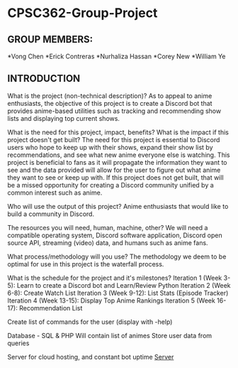 # CPSC362-Group-Project

## GROUP MEMBERS:
*Vong Chen 
*Erick Contreras
*Nurhaliza Hassan
*Corey New
*William Ye

## INTRODUCTION
What is the project (non-technical description)?
As to appeal to anime enthusiasts, the objective of this project is to create a Discord bot that provides anime-based utilities such as tracking and recommending show lists and displaying top current shows. 

What is the need for this project, impact, benefits?  What is the impact if this project doesn't get built?
The need for this project is essential to Discord users who hope to keep up with their shows, expand their show list by recommendations, and see what new anime everyone else is watching. This project is beneficial to fans as it will propagate the information they want to see and the data provided will allow for the user to figure out what anime they want to see or keep up with. If this project does not get built, that will be a missed opportunity for creating a Discord community unified by a common interest such as anime.

Who will use the output of this project?
	Anime enthusiasts that would like to build a community in Discord.
	
The resources you will need, human, machine, other?
We will need a compatible operating system, Discord software application, Discord open source API, streaming (video) data, and humans such as anime fans. 

What process/methodology will you use?
	The methodology we deem to be optimal for use in this project is the waterfall process.

What is the schedule for the project and it's milestones?
	Iteration 1 (Week 3-5): Learn to create a Discord bot and Learn/Review Python
	Iteration 2 (Week 6-8): Create Watch List
	Iteration 3 (Week 9-12): List Stats (Episode Tracker)
Iteration 4 (Week 13-15): Display Top Anime Rankings
Iteration 5 (Week 16-17): Recommendation List


Create list of commands for the user (display with -help)

Database - SQL & PHP
Will contain list of animes
Store user data from queries

Server for cloud hosting, and constant bot uptime
[Server](http://aws.amazon.com/free/)





